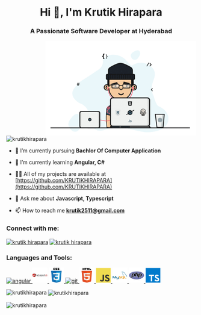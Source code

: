 <h1 align="center">Hi 👋, I'm Krutik Hirapara</h1>
<h3 align="center">A Passionate Software Developer at Hyderabad</h3>

<img align="right" alt="Coding" width="400" src="https://github.com/KRUTIKHIRAPARA/KRUTIKHIRAPARA/blob/main/krutik.gif">

<p align="left"> <img src="https://komarev.com/ghpvc/?username=krutikhirapara&label=Profile%20views&color=0e75b6&style=flat" alt="krutikhirapara" /> </p>

- 🔭 I’m currently pursuing **Bachlor Of Computer Application**

- 🌱 I’m currently learning **Angular, C#**

- 👨‍💻 All of my projects are available at [https://github.com/KRUTIKHIRAPARA](https://github.com/KRUTIKHIRAPARA)

- 💬 Ask me about **Javascript, Typescript**

- 📫 How to reach me **krutik2511@gmail.com**

<h3 align="left">Connect with me:</h3>
<p align="left">
<a href="https://twitter.com/krutik hirapara" target="blank"><img align="center" src="https://raw.githubusercontent.com/rahuldkjain/github-profile-readme-generator/master/src/images/icons/Social/twitter.svg" alt="krutik hirapara" height="30" width="40" /></a>
<a href="https://linkedin.com/in/krutik hirapara" target="blank"><img align="center" src="https://raw.githubusercontent.com/rahuldkjain/github-profile-readme-generator/master/src/images/icons/Social/linked-in-alt.svg" alt="krutik hirapara" height="30" width="40" /></a>
</p>

<h3 align="left">Languages and Tools:</h3>
<p align="left"> <a href="https://angular.io" target="_blank" rel="noreferrer"> <img src="https://angular.io/assets/images/logos/angular/angular.svg" alt="angular" width="40" height="40"/> </a> <a href="https://angular.io" target="_blank" rel="noreferrer"> <img src="https://raw.githubusercontent.com/devicons/devicon/master/icons/angularjs/angularjs-original-wordmark.svg" alt="angularjs" width="40" height="40"/> </a> <a href="https://www.w3schools.com/css/" target="_blank" rel="noreferrer"> <img src="https://raw.githubusercontent.com/devicons/devicon/master/icons/css3/css3-original-wordmark.svg" alt="css3" width="40" height="40"/> </a> <a href="https://git-scm.com/" target="_blank" rel="noreferrer"> <img src="https://www.vectorlogo.zone/logos/git-scm/git-scm-icon.svg" alt="git" width="40" height="40"/> </a> <a href="https://www.w3.org/html/" target="_blank" rel="noreferrer"> <img src="https://raw.githubusercontent.com/devicons/devicon/master/icons/html5/html5-original-wordmark.svg" alt="html5" width="40" height="40"/> </a> <a href="https://developer.mozilla.org/en-US/docs/Web/JavaScript" target="_blank" rel="noreferrer"> <img src="https://raw.githubusercontent.com/devicons/devicon/master/icons/javascript/javascript-original.svg" alt="javascript" width="40" height="40"/> </a> <a href="https://www.mysql.com/" target="_blank" rel="noreferrer"> <img src="https://raw.githubusercontent.com/devicons/devicon/master/icons/mysql/mysql-original-wordmark.svg" alt="mysql" width="40" height="40"/> </a> <a href="https://www.php.net" target="_blank" rel="noreferrer"> <img src="https://raw.githubusercontent.com/devicons/devicon/master/icons/php/php-original.svg" alt="php" width="40" height="40"/> </a> <a href="https://www.typescriptlang.org/" target="_blank" rel="noreferrer"> <img src="https://raw.githubusercontent.com/devicons/devicon/master/icons/typescript/typescript-original.svg" alt="typescript" width="40" height="40"/> </a> </p>

<p><img align="left" src="https://github-readme-stats.vercel.app/api/top-langs?username=krutikhirapara&show_icons=true&locale=en&layout=compact" alt="krutikhirapara" /></p>

<p>&nbsp;<img align="center" src="https://github-readme-stats.vercel.app/api?username=krutikhirapara&show_icons=true&locale=en" alt="krutikhirapara" /></p>

<p><img align="center" src="https://github-readme-streak-stats.herokuapp.com/?user=krutikhirapara&" alt="krutikhirapara" /></p>
